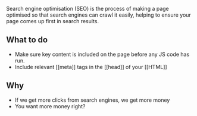 Search engine optimisation (SEO) is the process of making a page optimised so that search engines can crawl it easily, helping to ensure your page comes up first in search results.

## What to do
- Make sure key content is included on the page before any JS code has run.
- Include relevant [[meta]] tags in the [[head]] of your [[HTML]]

## Why
- If we get more clicks from search engines, we get more money
- You want more money right?
